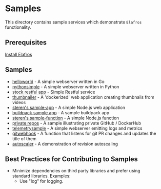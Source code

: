 # Samples

This directory contains sample services which demonstrate `Elafros`
functionality.

## Prerequisites

[Install Elafros](https://github.com/elafros/install/blob/master/README.md)

## Samples

* [helloworld](./helloworld) - A simple webserver written in Go
* [pythonsimple](./pythonsimple) - A simple webserver written in Python
* [stock restful app](./stock-rest-app) - Simple Restful service
* [thumbnailer](./thumbnailer) - A 'dockerized' web application creating thumbnails from videos
* [steren's sample-app](./steren-app) - A simple Node.js web application
* [buildpack sample app](./buildpack-app) - A sample buildpack app
* [steren's sample-function](./steren-function) - A simple Node.js function
* [private repos](./private-repos/) - A sample illustrating private GitHub / DockerHub
* [telemetrysample](./telemetrysample) - A simple webserver emitting logs and metrics
* [gitwebhook](./gitwebhook) - A function that listens for git PR changes and updates the title of them
* [autoscaler](./autoscale) - A demonstration of revision autoscaling

## Best Practices for Contributing to Samples
* Minimize dependencies on third party libraries and prefer using standard libraries. Examples:
    * Use "log" for logging.
